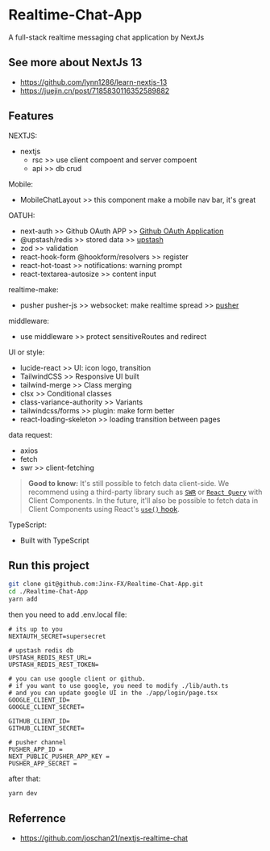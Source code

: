 # Realtime-Chat-App

A full-stack realtime messaging chat application by NextJs

## See more about NextJs 13

- <https://github.com/lynn1286/learn-nextjs-13>
- <https://juejin.cn/post/7185830116352589882>

## Features

NEXTJS:

- nextjs
  - rsc >> use client compoent and server compoent
  - api >> db crud

Mobile:

- MobileChatLayout >> this component make a mobile nav bar, it's great

OATUH:

- next-auth >> Github OAuth APP >> [Github OAuth Application](https://github.com/settings/applications/new)
- @upstash/redis >> stored data >> [upstash](https://upstash.com/)
- zod >> validation
- react-hook-form @hookform/resolvers >> register
- react-hot-toast >> notifications: warning prompt
- react-textarea-autosize >> content input

realtime-make:

- pusher pusher-js >> websocket: make realtime spread >> [pusher](https://pusher.com
)

middleware:

- use middleware >> protect sensitiveRoutes and redirect

UI or style:

- lucide-react >> UI: icon logo, transition
- TailwindCSS >> Responsive UI built
- tailwind-merge >> Class merging
- clsx >> Conditional classes
- class-variance-authority >> Variants
- tailwindcss/forms >> plugin: make form better
- react-loading-skeleton >> loading transition between pages

data request:

- axios
- fetch
- swr >> client-fetching 

> **Good to know:** It's still possible to fetch data client-side. We recommend using a third-party library such as [`SWR`](https://swr.vercel.app/) or [`React Query`](https://tanstack.com/query/v4/) with Client Components. In the future, it'll also be possible to fetch data in Client Components using React's [`use()` hook](https://nextjs.org/docs/app/building-your-application/data-fetching/fetching#use-in-client-components).

TypeScript:

- Built with TypeScript

## Run this project

```sh
git clone git@github.com:Jinx-FX/Realtime-Chat-App.git
cd ./Realtime-Chat-App
yarn add
```

then you need to add .env.local file:
```env
# its up to you
NEXTAUTH_SECRET=supersecret

# upstash redis db
UPSTASH_REDIS_REST_URL=
UPSTASH_REDIS_REST_TOKEN=

# you can use google client or github.
# if you want to use google, you need to modify ./lib/auth.ts
# and you can update google UI in the ./app/login/page.tsx
GOOGLE_CLIENT_ID=
GOOGLE_CLIENT_SECRET=

GITHUB_CLIENT_ID=
GITHUB_CLIENT_SECRET=

# pusher channel
PUSHER_APP_ID = 
NEXT_PUBLIC_PUSHER_APP_KEY = 
PUSHER_APP_SECRET = 
```

after that:
```sh
yarn dev
```

## Referrence

- <https://github.com/joschan21/nextjs-realtime-chat>